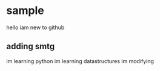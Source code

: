 # sample
hello
iam new to github


## adding  smtg
im learning python
im learning datastructures
im modifying
